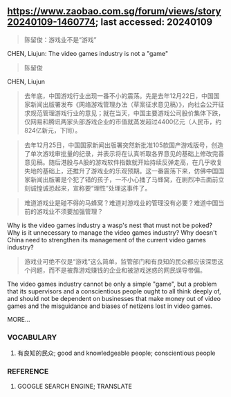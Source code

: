 ## https://www.zaobao.com.sg/forum/views/story20240109-1460774; last accessed: 20240109

> 陈留俊：游戏业不是“游戏”

CHEN, Liujun: The video games industry is not a "game"

> 陈留俊

CHEN, Liujun

> 去年底，中国游戏行业出现一番不小的震荡。先是去年12月22日，中国国家新闻出版署发布《网络游戏管理办法（草案征求意见稿）》，向社会公开征求规范管理游戏行业的意见；就在当天，中国主要游戏公司股价集体下跌，仅网易和腾讯两家头部游戏企业的市值就蒸发超过4400亿元（人民币，约824亿新元，下同）。

> 去年12月25日，中国国家新闻出版署突然新批准105款国产游戏版号，创造了单次游戏审批量的纪录，并表示将在认真听取各界意见的基础上修改完善意见稿。随后港股与A股的游戏软件指数就开始持续反弹走高，在几乎收复失地的基础上，还推升了游戏业的乐观预期。这一番震荡下来，仿佛中国国家新闻出版署是个犯了错的孩子，一不小心捅了马蜂窝，在剧烈冲击面前立刻诚惶诚恐起来，宣称要“理性”处理这事件了。

> 难道游戏业是碰不得的马蜂窝？难道对游戏业的管理没有必要？难道中国当前的游戏业不须要加强管理？

Why is the video games industry a wasp's nest that must not be poked? Why is it unnecessary to manage the video games industry? Why doesn't China need to strengthen its management of the current video games industry?

> 游戏业可绝不仅是“游戏”这么简单，监管部门和有良知的民众都应该深思这个问题，而不是被靠游戏赚钱的企业和被游戏迷惑的网民误导带偏。

The video games industry cannot be only a simple "game", but a problem that its supervisors and a conscientious people ought to all think deeply of, and should not be dependent on businesses that make money out of video games and the misguidance and biases of netizens lost in video games.

MORE...

### VOCABULARY

1) 有良知的民众; good and knowledgeable people; conscientious people

### REFERENCE

1) GOOGLE SEARCH ENGINE; TRANSLATE